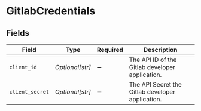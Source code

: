 # GitlabCredentials


## Fields

| Field                                            | Type                                             | Required                                         | Description                                      |
| ------------------------------------------------ | ------------------------------------------------ | ------------------------------------------------ | ------------------------------------------------ |
| `client_id`                                      | *Optional[str]*                                  | :heavy_minus_sign:                               | The API ID of the Gitlab developer application.  |
| `client_secret`                                  | *Optional[str]*                                  | :heavy_minus_sign:                               | The API Secret the Gitlab developer application. |